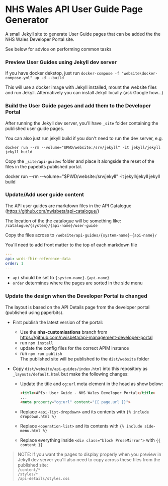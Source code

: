 # NHS Wales API User Guide Page Generator

A small Jekyll site to generate User Guide pages that can be added the the NHS Wales Developer Portal site.

See below for advice on performing common tasks


### Preview User Guides using Jekyll dev server

If you have docker dekstop, just run `docker-compose -f "website\docker-compose.yml" up -d --build`

This will use a docker image with Jekyll installed, mount the website files and run Jekyll. 
Alternatively you can install Jekyll locally (ask Google how...)

### Build the User Guide pages and add them to the Developer Portal
After running the Jekyll dev server, you'll have `_site` folder containing the published user guide pages.

You can also just run jekyll build if you don't need to run the dev server, e.g.
```shell
docker run --rm --volume="$PWD/website:/srv/jekyll" -it jekyll/jekyll jekyll build
```

Copy the `_site/api-guides` folder and place it alongside the reset of the files in the papebits published portal.


docker run --rm --volume="$PWD/website:/srv/jekyll" -it jekyll/jekyll jekyll build

### Update/Add user guide content 

The API user guides are markdown files in the API Catalogue (https://github.com/nwisbeta/api-catalogue/)

The location of the the catalogue will be something like: `/catalogue/{system}/{api-name}/user-guide`

Copy the files across to `/website/api-guides/{system-name}-{api-name}/`

You'll need to add front matter to the top of each markdown file
```yml
---
api: wrds-fhir-reference-data
order: 1
---
```
 - `api` should be set to `{system-name}-{api-name}`
 - `order` determines where the pages are sorted in the side menu 

### Update the design when the Developer Portal is changed

The layout is based on the API Details page from the developer portal (published using paperbits).

- First publish the latest version of the portal:
  - Use the **nhs-customisations** branch from https://github.com/nwisbeta/api-management-developer-portal
  - run `npm install`
  -  update the config files for the correct APIM instance 
  - run `npm run publish`  
    The published site will be published to the `dist/website` folder

- Copy `dist/website/api-guides/index.html` into this repository as `_layouts/default.html` but make the following changes:
    - Update the title and `og:url` meta element in the head as show below:
        ```html
        <title>APIs: User Guide - NHS Wales Developer Portal</title>
        ...
        <meta property="og:url" content="{{ page.url }}">
        ```

    - Replace `<api-list-dropdown>` and its contents with `{% include dropdown.html %}`
    - Replace `<operation-list>` and its contents with `{% include side-menu.html %}`
    - Replace everything inside `<div class="block ProseMirror">` with `{{ content }}`

> NOTE: If you want the pages to display properly when you preview in Jekyll dev server you'll also need to copy across these files from the published site:  
> `/content/*`  
> `/styles/*`  
> `/api-details/styles.css`  
 